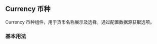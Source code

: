 <div class="demo-header">
<p class="overviewicon">
  <span class="wapi-business-currency"/>
</p>

## Currency 币种

<nova-uxlink widget-name="Currency"></nova-uxlink>

Currency 币种组件，用于货币名称展示及选择，通过配置数据源获取选项。
</div>

### 基本用法

<nova-demo-view link="currency/basic-usage"></nova-demo-view>

<br>

<nova-attributes link="currency"></nova-attributes>
